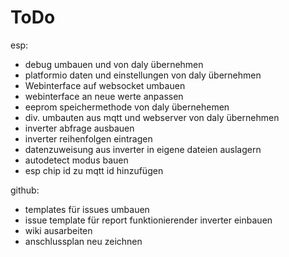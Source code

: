 # ToDo

esp:
- debug umbauen und von daly übernehmen
- platformio daten und einstellungen von daly übernehmen
- Webinterface auf websocket umbauen
- webinterface an neue werte anpassen
- eeprom speichermethode von daly übernehemen
- div. umbauten aus mqtt und webserver von daly übernehmen
- inverter abfrage ausbauen
- inverter reihenfolgen eintragen
- datenzuweisung aus inverter in eigene dateien auslagern
- autodetect modus bauen
- esp chip id zu mqtt id hinzufügen

github:
- templates für issues umbauen
- issue template für report funktionierender inverter einbauen
- wiki ausarbeiten
- anschlussplan neu zeichnen